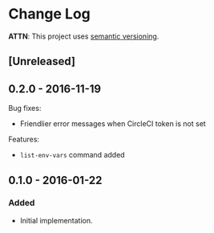# Change Log

**ATTN**: This project uses [semantic versioning](http://semver.org/).

## [Unreleased]

## 0.2.0 - 2016-11-19
Bug fixes:
* Friendlier error messages when CircleCI token is not set

Features:
* `list-env-vars` command added

## 0.1.0 - 2016-01-22
### Added
- Initial implementation.
